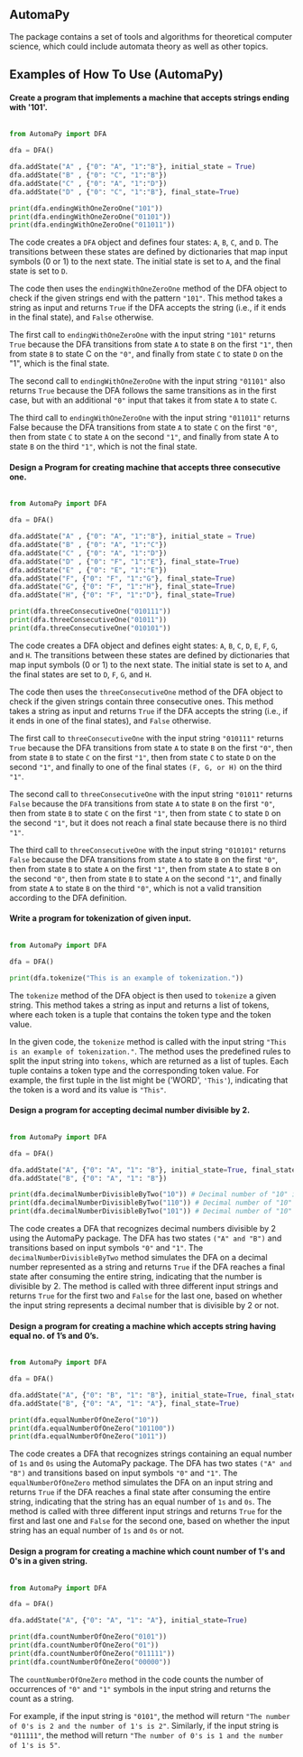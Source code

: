 ## AutomaPy

The package contains a set of tools and algorithms for theoretical computer science, which could include automata theory as well as other topics.


## Examples of How To Use (AutomaPy)

#### Create a program that implements a machine that accepts strings ending with '101'.

```py

from AutomaPy import DFA

dfa = DFA()

dfa.addState("A" , {"0": "A", "1":"B"}, initial_state = True)
dfa.addState("B" , {"0": "C", "1":"B"})
dfa.addState("C" , {"0": "A", "1":"D"})
dfa.addState("D" , {"0": "C", "1":"B"}, final_state=True)

print(dfa.endingWithOneZeroOne("101"))
print(dfa.endingWithOneZeroOne("01101"))
print(dfa.endingWithOneZeroOne("011011"))

```

The code creates a `DFA` object and defines four states: `A`, `B`, `C`, and `D`. The transitions between these states are defined by dictionaries that map input symbols (0 or 1) to the next state. The initial state is set to `A`, and the final state is set to `D`.

The code then uses the `endingWithOneZeroOne` method of the DFA object to check if the given strings end with the pattern `"101"`. This method takes a string as input and returns `True` if the DFA accepts the string (i.e., if it ends in the final state), and `False` otherwise.

The first call to `endingWithOneZeroOne` with the input string `"101"` returns `True` because the DFA transitions from state `A` to state `B` on the first `"1"`, then from state `B` to state C on the `"0"`, and finally from state `C` to state `D` on the "1", which is the final state.

The second call to `endingWithOneZeroOne` with the input string `"01101"` also returns `True` because the DFA follows the same transitions as in the first case, but with an additional `"0"` input that takes it from state `A` to state `C`.

The third call to `endingWithOneZeroOne` with the input string `"011011"` returns False because the DFA transitions from state `A` to state `C` on the first `"0"`, then from state `C` to state `A` on the second `"1"`, and finally from state A to state `B` on the third `"1"`, which is not the final state.


#### Design a Program for creating machine that accepts three consecutive one.

```py

from AutomaPy import DFA

dfa = DFA()

dfa.addState("A" , {"0": "A", "1":"B"}, initial_state = True)
dfa.addState("B" , {"0": "A", "1":"C"})
dfa.addState("C" , {"0": "A", "1":"D"})
dfa.addState("D" , {"0": "F", "1":"E"}, final_state=True)
dfa.addState("E" , {"0": "E", "1":"E"})
dfa.addState("F", {"0": "F", "1":"G"}, final_state=True)
dfa.addState("G", {"0": "F", "1":"H"}, final_state=True)
dfa.addState("H", {"0": "F", "1":"D"}, final_state=True)

print(dfa.threeConsecutiveOne("010111"))
print(dfa.threeConsecutiveOne("01011"))
print(dfa.threeConsecutiveOne("010101"))

```

The code creates a DFA object and defines eight states: `A`, `B`, `C`, `D`, `E`, `F`, `G`, and `H`. The transitions between these states are defined by dictionaries that map input symbols (0 or 1) to the next state. The initial state is set to `A`, and the final states are set to `D`, `F`, `G`, and `H`.

The code then uses the `threeConsecutiveOne` method of the DFA object to check if the given strings contain three consecutive ones. This method takes a string as input and returns `True` if the DFA accepts the string (i.e., if it ends in one of the final states), and `False` otherwise.

The first call to `threeConsecutiveOne` with the input string `"010111"` returns `True` because the DFA transitions from state `A` to state `B` on the first `"0"`, then from state `B` to state `C` on the first `"1"`, then from state `C` to state `D` on the second `"1"`, and finally to one of the final states `(F, G, or H)` on the third `"1"`.

The second call to `threeConsecutiveOne` with the input string `"01011"` returns `False` because the `DFA` transitions from state `A` to state `B` on the first `"0"`, then from state `B` to state `C` on the first `"1"`, then from state `C` to state `D` on the second `"1"`, but it does not reach a final state because there is no third `"1"`.

The third call to `threeConsecutiveOne` with the input string `"010101"` returns `False` because the DFA transitions from state `A` to state `B` on the first `"0"`, then from state `B` to state `A` on the first `"1"`, then from state `A` to state `B` on the second `"0"`, then from state `B` to state `A` on the second `"1"`, and finally from state `A` to state `B` on the third `"0"`, which is not a valid transition according to the DFA definition.


#### Write a program for tokenization of given input.

```py

from AutomaPy import DFA

dfa = DFA()

print(dfa.tokenize("This is an example of tokenization."))

```

The `tokenize` method of the DFA object is then used to `tokenize` a given string. This method takes a string as input and returns a list of tokens, where each token is a tuple that contains the token type and the token value.

In the given code, the `tokenize` method is called with the input string `"This is an example of tokenization."`. The method uses the predefined rules to split the input string into `tokens`, which are returned as a list of tuples. Each tuple contains a token type and the corresponding token value. For example, the first tuple in the list might be ('WORD', `'This'`), indicating that the token is a word and its value is `"This"`.


#### Design a program for accepting decimal number divisible by 2.

```py

from AutomaPy import DFA

dfa = DFA()

dfa.addState("A", {"0": "A", "1": "B"}, initial_state=True, final_state=True)
dfa.addState("B", {"0": "A", "1": "B"})

print(dfa.decimalNumberDivisibleByTwo("10")) # Decimal number of "10" is 2
print(dfa.decimalNumberDivisibleByTwo("110")) # Decimal number of "10" is 6
print(dfa.decimalNumberDivisibleByTwo("101")) # Decimal number of "10" is 5

```

The code creates a DFA that recognizes decimal numbers divisible by 2 using the AutomaPy package. The DFA has two states `("A" and "B")` and transitions based on input symbols `"0"` and `"1"`. The `decimalNumberDivisibleByTwo` method simulates the DFA on a decimal number represented as a string and returns `True` if the DFA reaches a final state after consuming the entire string, indicating that the number is divisible by 2. The method is called with three different input strings and returns `True` for the first two and `False` for the last one, based on whether the input string represents a decimal number that is divisible by 2 or not.


#### Design a program for creating a machine which accepts string having equal no. of 1’s and 0’s.

```py

from AutomaPy import DFA

dfa = DFA()

dfa.addState("A", {"0": "B", "1": "B"}, initial_state=True, final_state=True)
dfa.addState("B", {"0": "A", "1": "A"}, final_state=True)

print(dfa.equalNumberOfOneZero("10"))
print(dfa.equalNumberOfOneZero("101100"))
print(dfa.equalNumberOfOneZero("1011"))

```

The code creates a DFA that recognizes strings containing an equal number of `1s` and `0s` using the AutomaPy package. The DFA has two states `("A" and "B")` and transitions based on input symbols `"0"` and `"1"`. The `equalNumberOfOneZero` method simulates the DFA on an input string and returns `True` if the DFA reaches a final state after consuming the entire string, indicating that the string has an equal number of `1s` and `0s`. The method is called with three different input strings and returns `True` for the first and last one and `False` for the second one, based on whether the input string has an equal number of `1s` and `0s` or not.


#### Design a program for creating a machine which count number of 1's and 0's in a given string.

```py

from AutomaPy import DFA

dfa = DFA()

dfa.addState("A", {"0": "A", "1": "A"}, initial_state=True)

print(dfa.countNumberOfOneZero("0101"))
print(dfa.countNumberOfOneZero("01"))
print(dfa.countNumberOfOneZero("011111"))
print(dfa.countNumberOfOneZero("00000"))

```

The `countNumberOfOneZero` method in the code counts the number of occurrences of `"0"` and `"1"` symbols in the input string and returns the count as a string.

For example, if the input string is `"0101"`, the method will return `"The number of 0's is 2 and the number of 1's is 2"`. Similarly, if the input string is `"011111"`, the method will return `"The number of 0's is 1 and the number of 1's is 5"`.






